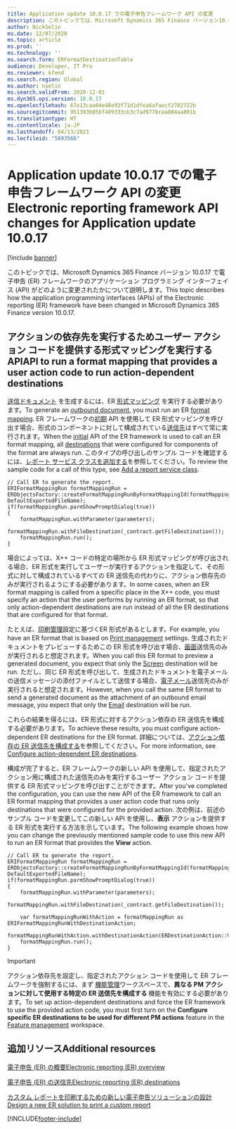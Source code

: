 ```yaml
---
title: Application update 10.0.17 での電子申告フレームワーク API の変更
description: このトピックでは、Microsoft Dynamics 365 Finance バージョン10.0.11 で電子申告 (ER) フレームワーク の API がどのように変更されたのかについて説明します。
author: NickSelin
ms.date: 12/07/2020
ms.topic: article
ms.prod: ''
ms.technology: ''
ms.search.form: ERFormatDestinationTable
audience: Developer, IT Pro
ms.reviewer: kfend
ms.search.region: Global
ms.author: nselin
ms.search.validFrom: 2020-12-01
ms.dyn365.ops.version: 10.0.17
ms.openlocfilehash: 67e13caa04e48e93f71d1dfea6afaecf2702722b
ms.sourcegitcommit: 951393b05bf409333cb3c7ad977bcaa804aa801b
ms.translationtype: HT
ms.contentlocale: ja-JP
ms.lasthandoff: 04/13/2021
ms.locfileid: "5893566"
---
```

# <a name="electronic-reporting-framework-api-changes-for-application-update-10017"></a><span data-ttu-id="c1614-103">Application update 10.0.17 での電子申告フレームワーク API の変更</span><span class="sxs-lookup"><span data-stu-id="c1614-103">Electronic reporting framework API changes for Application update 10.0.17</span></span>

[!include [banner](../includes/banner.md)]

<span data-ttu-id="c1614-104">このトピックでは、Microsoft Dynamics 365 Finance バージョン 10.0.17 で電子申告 (ER) フレームワークのアプリケーション プログラミング インターフェイス (API) がどのように変更されたかについて説明します。</span><span class="sxs-lookup"><span data-stu-id="c1614-104">This topic describes how the application programming interfaces (APIs) of the Electronic reporting (ER) framework have been changed in Microsoft Dynamics 365 Finance version 10.0.17.</span></span>

## <a name="api-to-run-a-format-mapping-that-provides-a-user-action-code-to-run-action-dependent-destinations"></a><span data-ttu-id="c1614-105">アクションの依存先を実行するためユーザー アクション コードを提供する形式マッピングを実行する <a name="er-api-run-format-with-action-code"></a> API</span><span class="sxs-lookup"><span data-stu-id="c1614-105"><a name="er-api-run-format-with-action-code"></a>API to run a format mapping that provides a user action code to run action-dependent destinations</span></span>

<span data-ttu-id="c1614-106">[送信ドキュメント](general-electronic-reporting.md#configuring-data-model-mappings-for-outgoing-documents) を生成するには、ER  [形式マッピング](general-electronic-reporting.md#FormatComponentInbound) を実行する必要があります。</span><span class="sxs-lookup"><span data-stu-id="c1614-106">To generate an [outbound document](general-electronic-reporting.md#configuring-data-model-mappings-for-outgoing-documents), you must run an ER [format mapping](general-electronic-reporting.md#FormatComponentInbound).</span></span> <span data-ttu-id="c1614-107">ER フレームワークの[初期](er-apis-app73.md#code-to-run-a-format-mapping-for-data-export) API を使用して ER 形式マッピングを呼び出す場合、形式のコンポーネントに対して構成されている[送信先](electronic-reporting-destinations.md#applicability)はすべて常に実行されます。</span><span class="sxs-lookup"><span data-stu-id="c1614-107">When the [initial](er-apis-app73.md#code-to-run-a-format-mapping-for-data-export) API of the ER framework is used to call an ER format mapping, all [destinations](electronic-reporting-destinations.md#applicability) that were configured for components of the format are always run.</span></span> <span data-ttu-id="c1614-108">このタイプの呼び出しのサンプル コードを確認するには、[レポート サービス クラスを追加する](er-quick-start1-new-solution.md#ServiceClass)を参照してください。</span><span class="sxs-lookup"><span data-stu-id="c1614-108">To review the sample code for a call of this type, see [Add a report service class](er-quick-start1-new-solution.md#ServiceClass).</span></span>

```xpp
// Call ER to generate the report.
ERIFormatMappingRun formatMappingRun = ERObjectsFactory::createFormatMappingRunByFormatMappingId(formatMappingId, DefaultExportedFileName);
if(formatMappingRun.parmShowPromptDialog(true))
{
    formatMappingRun.withParameter(parameters);
    formatMappingRun.withFileDestination(_contract.getFileDestination());
    formatMappingRun.run();
}
```

<span data-ttu-id="c1614-109">場合によっては、X++ コードの特定の場所から ER 形式マッピングが呼び出される場合、ER 形式を実行してユーザーが実行するアクションを指定して、その形式に対して構成されているすべての ER 送信先の代わりに、アクション依存先のみが実行されるようにする必要があります。</span><span class="sxs-lookup"><span data-stu-id="c1614-109">In some cases, when an ER format mapping is called from a specific place in the X++ code, you must specify an action that the user performs by running an ER format, so that only action-dependent destinations are run instead of all the ER destinations that are configured for that format.</span></span>

<span data-ttu-id="c1614-110">たとえば、[印刷管理](document-reporting-services.md)設定に基づくER 形式があるとします。</span><span class="sxs-lookup"><span data-stu-id="c1614-110">For example, you have an ER format that is based on [Print management](document-reporting-services.md) settings.</span></span> <span data-ttu-id="c1614-111">生成されたドキュメントをプレビューするためこの ER 形式を呼び出す場合、[画面](er-destination-type-screen.md)送信先のみが実行されると想定されます。</span><span class="sxs-lookup"><span data-stu-id="c1614-111">When you call this ER format to preview a generated document, you expect that only the [Screen](er-destination-type-screen.md) destination will be run.</span></span> <span data-ttu-id="c1614-112">ただし、同じ ER 形式を呼び出して、生成されたドキュメントを電子メールの送信メッセージの添付ファイルとして送信する場合、[電子メール](er-destination-type-email.md)送信先のみが実行されると想定されます。</span><span class="sxs-lookup"><span data-stu-id="c1614-112">However, when you call the same ER format to send a generated document as the attachment of an outbound email message, you expect that only the [Email](er-destination-type-email.md) destination will be run.</span></span>

<span data-ttu-id="c1614-113">これらの結果を得るには、ER 形式に対するアクション依存の ER 送信先を構成する必要があります。</span><span class="sxs-lookup"><span data-stu-id="c1614-113">To achieve these results, you must configure action-dependent ER destinations for the ER format.</span></span> <span data-ttu-id="c1614-114">詳細については、[アクション依存の ER 送信先を構成する](er-action-dependent-destinations.md)を参照してください。</span><span class="sxs-lookup"><span data-stu-id="c1614-114">For more information, see [Configure action-dependent ER destinations](er-action-dependent-destinations.md).</span></span>

<span data-ttu-id="c1614-115">構成が完了すると、ER フレームワークの新しい API を使用して、指定されたアクション用に構成された送信先のみを実行するユーザー アクション コードを提供する ER 形式マッピングを呼び出すことができます。</span><span class="sxs-lookup"><span data-stu-id="c1614-115">After you've completed the configuration, you can use the new API of the ER framework to call an ER format mapping that provides a user action code that runs only destinations that were configured for the provided action.</span></span> <span data-ttu-id="c1614-116">次の例は、前述のサンプル コードを変更してこの新しい API を使用し、**表示** アクションを提供する ER 形式を実行する方法を示しています。</span><span class="sxs-lookup"><span data-stu-id="c1614-116">The following example shows how you can change the previously mentioned sample code to use this new API to run an ER format that provides the **View** action.</span></span>

```xpp
// Call ER to generate the report.
ERIFormatMappingRun formatMappingRun = ERObjectsFactory::createFormatMappingRunByFormatMappingId(formatMappingId, DefaultExportedFileName);
if(formatMappingRun.parmShowPromptDialog(true))
{
    formatMappingRun.withParameter(parameters);
    formatMappingRun.withFileDestination(_contract.getFileDestination());

    var formatMappingRunWithAction = formatMappingRun as ERIFormatMappingRunWithDestinationAction;
    formatMappingRunWithAction.withDestinationAction(ERDestinationAction::View);
    formatMappingRun.run();
}
```

> [!IMPORTANT]
> <span data-ttu-id="c1614-117">アクション依存先を設定し、指定されたアクション コードを使用して ER フレームワークを強制するには、まず [機能管理](../../fin-ops/get-started/feature-management/feature-management-overview.md#the-feature-management-workspace)ワークスペースで、**異なる PM アクションに対して使用する特定の ER 送信先を構成する** 機能を有効にする必要があります。</span><span class="sxs-lookup"><span data-stu-id="c1614-117">To set up action-dependent destinations and force the ER framework to use the provided action code, you must first turn on the **Configure specific ER destinations to be used for different PM actions** feature in the [Feature management](../../fin-ops/get-started/feature-management/feature-management-overview.md#the-feature-management-workspace) workspace.</span></span>

## <a name="additional-resources"></a><span data-ttu-id="c1614-118">追加リソース</span><span class="sxs-lookup"><span data-stu-id="c1614-118">Additional resources</span></span>

[<span data-ttu-id="c1614-119">電子申告 (ER) の概要</span><span class="sxs-lookup"><span data-stu-id="c1614-119">Electronic reporting (ER) overview</span></span>](general-electronic-reporting.md)

[<span data-ttu-id="c1614-120">電子申告 (ER) の送信先</span><span class="sxs-lookup"><span data-stu-id="c1614-120">Electronic reporting (ER) destinations</span></span>](electronic-reporting-destinations.md)

[<span data-ttu-id="c1614-121">カスタム レポートを印刷するための新しい電子申告ソリューションの設計</span><span class="sxs-lookup"><span data-stu-id="c1614-121">Design a new ER solution to print a custom report</span></span>](er-quick-start1-new-solution.md)


[!INCLUDE[footer-include](../../../includes/footer-banner.md)]
